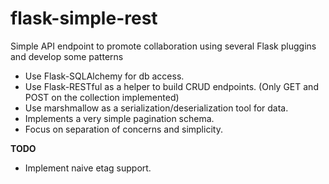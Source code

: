 # flask-simple-rest
Simple API endpoint to promote collaboration using several Flask pluggins and develop some patterns

* Use Flask-SQLAlchemy for db access.
* Use Flask-RESTful as a helper to build CRUD endpoints. (Only GET and POST on the collection implemented)
* Use marshmallow as a serialization/deserialization tool for data.
* Implements a very simple pagination schema.
* Focus on separation of concerns and simplicity.

**TODO**

* Implement naive etag support.
